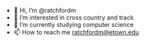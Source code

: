- 👋 Hi, I’m @ratchfordm
- 👀 I’m interested in cross country and track
- 🌱 I’m currently studying computer science
- 📫 How to reach me ratchfordm@etown.edu
